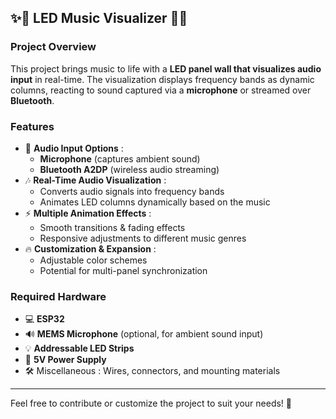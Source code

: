## ✨🎵 LED Music Visualizer 🎵✨  

### Project Overview  
This project brings music to life with a **LED panel wall that visualizes audio input** in real-time. The visualization displays frequency bands as dynamic columns, reacting to sound captured via a **microphone** or streamed over **Bluetooth**.  

### Features  
- 🎤 **Audio Input Options** :  
  - **Microphone** (captures ambient sound)  
  - **Bluetooth A2DP** (wireless audio streaming)  
- 🎶 **Real-Time Audio Visualization** :  
  - Converts audio signals into frequency bands  
  - Animates LED columns dynamically based on the music  
- ⚡ **Multiple Animation Effects** :  
  - Smooth transitions & fading effects  
  - Responsive adjustments to different music genres  
- 🔥 **Customization & Expansion** :  
  - Adjustable color schemes  
  - Potential for multi-panel synchronization  

### Required Hardware  
- 💻 **ESP32**
- 🔊 **MEMS Microphone** (optional, for ambient sound input)  
- 💡 **Addressable LED Strips**
- 🔌 **5V Power Supply**
- 🛠 Miscellaneous : Wires, connectors, and mounting materials  

---  
Feel free to contribute or customize the project to suit your needs! 🚀
